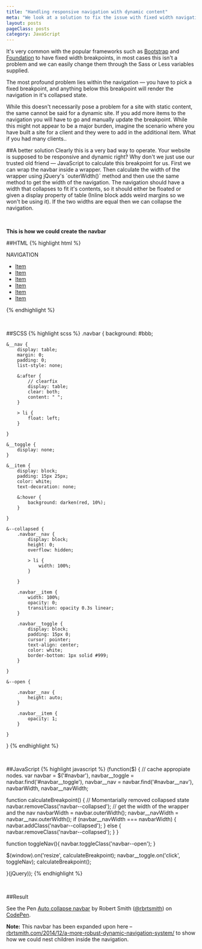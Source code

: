 ```yaml
---
title: "Handling responsive navigation with dynamic content"
meta: "We look at a solution to fix the issue with fixed width navigation breakpoints"
layout: posts
pageClass: posts
category: JavaScript
---
```


It's very common with the popular frameworks such as [Bootstrap](http://getbootstrap.com/)
and [Foundation](http://foundation.zurb.com/) to have fixed width breakpoints,
in most cases this isn't a problem and we can easily change them through
the Sass or Less variables supplied.

The most profound problem lies within the navigation &mdash; you have to pick a fixed breakpoint, and anything
below this breakpoint will render the navigation in it's collapsed state.  

While this doesn't necessarily pose a problem for a site with static content, the same cannot be said
 for a dynamic site.  If you add more items to the navigation you will have to go and manually
update the breakpoint.  While this might not appear to be a major burden, imagine the scenario where
you have built a site for a client and they were to add in the additional item.  What if you had
many clients..


##A better solution
Clearly this is a very bad way to operate.  Your website is supposed to be responsive and dynamic right?
Why don't we just use our trusted old friend &mdash; JavaScript to calculate this breakpoint for us.
First we can wrap the navbar inside a wrapper.  Then calculate the width of the wrapper using
jQuery's ´outerWidth()´ method and then use the same method to get the width of the navigation.  The navigation
should have a width that collapses to fit it's contents, so it should either be floated or given a display
property of table (Inline block adds weird margins so we won't be using it).
If the two widths are equal then we can collapse the navigation.

&nbsp;

**This is how we could create the navbar**

##HTML
{% highlight html %}
<nav class="navbar" id="navbar">
  <div class="navbar__toggle" id="navbar__toggle">
    NAVIGATION
  </div>
  <ul class="navbar__nav" id="navbar__nav">
    <li>
      <a href="#" class="navbar__item">Item</a>
    </li>
    <li>
      <a href="#" class="navbar__item">Item</a>
    </li>
    <li>
      <a href="#" class="navbar__item">Item</a>
    </li>
    <li>
      <a href="#" class="navbar__item">Item</a>
    </li>
    <li>
      <a href="#" class="navbar__item">Item</a>
    </li> 
    <li>
      <a href="#" class="navbar__item">Item</a>
    </li>
  </ul>
</nav>
{% endhighlight %}

&nbsp;

##SCSS
{% highlight scss %}
.navbar {
    background: #bbb;

    &__nav {
        display: table;
        margin: 0;
        padding: 0;
        list-style: none;

        &:after {
            // clearfix
            display: table;
            clear: both;
            content: " ";
        }

        > li {
            float: left;
        }

    }

    &__toggle {
        display: none;
    }

    &__item {
        display: block;
        padding: 15px 25px;
        color: white;
        text-decoration: none;

        &:hover {
            background: darken(red, 10%);
        }

    }

    &--collapsed {
        .navbar__nav {
            display: block;
            height: 0;
            overflow: hidden;

            > li {
                width: 100%;
            }

        }

        .navbar__item {
            width: 100%;
            opacity: 0;
            transition: opacity 0.3s linear;
        }

        .navbar__toggle {
            display: block;
            padding: 15px 0;
            cursor: pointer;
            text-align: center;
            color: white;
            border-bottom: 1px solid #999;
        }

    }

    &--open {

        .navbar__nav {
            height: auto;
        }

        .navbar__item {
            opacity: 1;
        }

    }

}
{% endhighlight %}

&nbsp;

##JavaScript
{% highlight javascript %}
(function($) {
  // cache appropiate nodes.
  var navbar = $('#navbar'),
      navbar__toggle = navbar.find('#navbar__toggle'),
      navbar__nav = navbar.find('#navbar__nav'),
      navbarWidth,
      navbar__navWidth;
 
  function calculateBreakpoint() {
  	// Momentarially removed collapsed state
    navbar.removeClass('navbar--collapsed');
    // get the width of the wrapper and the nav
    navbarWidth = navbar.outerWidth();
    navbar__navWidth = navbar__nav.outerWidth();
    if (navbar__navWidth === navbarWidth) {
      navbar.addClass('navbar--collapsed');
    } else {
      navbar.removeClass('navbar--collapsed');
    }
  }
 
  function toggleNav(){
    navbar.toggleClass('navbar--open');
  }
 
  $(window).on('resize', calculateBreakpoint);
  navbar__toggle.on('click', toggleNav);
  calculateBreakpoint();
 
}(jQuery));
{% endhighlight %}

&nbsp;

##Result

<p data-height="342" data-theme-id="10596" data-slug-hash="RNrBWb" data-default-tab="result" data-user="rbrtsmith" class='codepen'>See the Pen <a href='http://codepen.io/rbrtsmith/pen/RNrBWb/'>Auto collapse navbar</a> by Robert Smith (<a href='http://codepen.io/rbrtsmith'>@rbrtsmith</a>) on <a href='http://codepen.io'>CodePen</a>.</p>
<script async src="//assets.codepen.io/assets/embed/ei.js"></script>


**Note:** This navbar has been expanded upon here &ndash; [rbrtsmith.com/2014/12/a-more-robust-dynamic-navigation-system/](http://rbrtsmith.com/2014/12/a-more-robust-dynamic-navigation-system/) to show how we could nest children inside the navigation.
   
    
    
